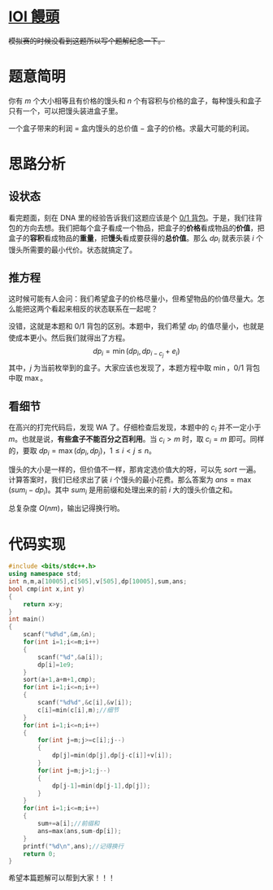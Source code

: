 # [IOI 饅頭](https://www.luogu.com.cn/problem/AT_joi2014ho2)
~~模拟赛的时候没看到这题所以写个题解纪念一下。~~
# 题意简明
你有 $m$ 个大小相等且有价格的馒头和 $n$ 个有容积与价格的盒子，每种馒头和盒子只有一个，可以把馒头装进盒子里。

一个盒子带来的利润 $=$ 盒内馒头的总价值 $-$ 盒子的价格。求最大可能的利润。
# 思路分析
## 设状态
看完题面，刻在 DNA 里的经验告诉我们这题应该是个 [0/1 背包](https://www.luogu.com.cn/paste/1qtp07x1)。于是，我们往背包的方向去想。我们把每个盒子看成一个物品，把盒子的**价格**看成物品的**价值**，把盒子的**容积**看成物品的**重量**，把**馒头**看成要获得的**总价值**。那么 $dp_i$ 就表示装 $i$ 个馒头所需要的最小代价。状态就搞定了。
## 推方程
这时候可能有人会问：我们希望盒子的价格尽量小，但希望物品的价值尽量大。怎么能把这两个看起来相反的状态联系在一起呢？

没错，这就是本题和 0/1 背包的区别。本题中，我们希望 $dp_i$ 的值尽量小，也就是使成本更小。然后我们就得出了方程。
$$dp_i=\min(dp_i,dp_{i-c_j}+e_i)$$
其中，$j$ 为当前枚举到的盒子。大家应该也发现了，本题方程中取 $\min$，0/1 背包中取 $\max$。
## 看细节
在高兴的打完代码后，发现 WA 了。仔细检查后发现，本题中的 $c_i$ 并不一定小于 $m$。也就是说，**有些盒子不能百分之百利用**。当 $c_i>m$ 时，取 $c_i=m$ 即可。同样的，要取 $dp_i=\max(dp_i,dp_j)$，$1\le i<j\le n$。

馒头的大小是一样的，但价值不一样，那肯定选价值大的呀，可以先 $sort$ 一遍。计算答案时，我们已经求出了装 $i$ 个馒头的最小花费。那么答案为 $ans=\max(sum_i-dp_i)$。其中 $sum_i$ 是用前缀和处理出来的前 $i$ 大的馒头价值之和。

总复杂度 $O(nm)$，输出记得换行哟。
# 代码实现
```cpp
#include <bits/stdc++.h>
using namespace std;
int n,m,a[10005],c[505],v[505],dp[10005],sum,ans;
bool cmp(int x,int y)
{
	return x>y;
}
int main()
{
	scanf("%d%d",&m,&n);
	for(int i=1;i<=m;i++)
	{
		scanf("%d",&a[i]);
		dp[i]=1e9;
	}
	sort(a+1,a+m+1,cmp);
	for(int i=1;i<=n;i++)
	{
		scanf("%d%d",&c[i],&v[i]);
		c[i]=min(c[i],m);//细节
	}
	for(int i=1;i<=n;i++)
	{
		for(int j=m;j>=c[i];j--)
		{
			dp[j]=min(dp[j],dp[j-c[i]]+v[i]);
		}
		for(int j=m;j>1;j--)
		{
			dp[j-1]=min(dp[j-1],dp[j]);
		}
	}
	for(int i=1;i<=m;i++)
	{
		sum+=a[i];//前缀和
		ans=max(ans,sum-dp[i]);
	}
	printf("%d\n",ans);//记得换行
	return 0;
}
```
希望本篇题解可以帮到大家！！！